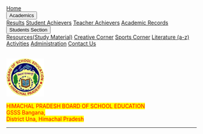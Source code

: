 <html lang= "en">
<html>
<head>
<meta name= "viewport" content="width=device-vidth, initial-scale= 1, maximum-scale=1, user-scalable=no">
<link rel="stylesheet" type= "text/css" href="gsss.css" />
<link rel=" icon" href="/hpbose.ICO" type="image/x-icon"/>
<link rel="shortcut icon" href="/hpbose.ICO" type="image/x-icon"/>
<meta property="og:image" content="https://i.imgur.com/DG2HG8s.png">
<link rel="apple-touch-icon" sizes="152x152" href="/apple-touch-icon-152x152-precomposed.png"/>
<link rel="apple-touch-icon" sizes="120x120" href="/apple-touch-icon-120x120-precomposed.png"/>
<title>
Home | GSSSBangana
</title>
<link rel="stylesheets" href="gsss.csss">
<style>
p span {
        background-color: yellow;
      }
</style>
<body>

<div class="navbar">
  <a class = "active" href="https://gsssbangana.github.io/">Home</a>
  
  <div class="dropdown">
    <button class="dropbtn">Academics 
      <i class="fa fa-caret-down"></i>
    </button>
    <div class="dropdown-content">
      <a href="Results.html">Results</a>
   <a  href="Student Achievers.html">Student Achievers</a>
      <a href="Teacher Achievers.html">Teacher Achievers</a>
<a href="Academic Records.html">Academic Records</a>
   </div></div>
      <div class="dropdown">
    <button class="dropbtn">Students Section
      <i class="fa fa-caret-down"></i>
    </button>
    <div class="dropdown-content">
      <a href="Resources(Study Material).html">Resources(Study Material)</a>
      <a href="Creative Corner.html">Creative Corner</a>
      <a href="Sports Corner.html">Sports Corner</a>
 <a href="Literature (a-z).html">Literature (a-z)</a>
    </div>
  </div> 
<a href="Activities.html">Activities</a>
<a href="Administration.html">Administration</a>
<a href="Contacts.html">Contact Us</a>


</div>




<body>
<br>

<a href="https://gsssbangana.github.io/"><img src="hpboard.png" width="100"></a>
&nbsp; &nbsp;<p><span> <font color="red"> HIMACHAL PRADESH BOARD OF SCHOOL EDUCATION
<br>
 GSSS Bangana,
<br>District Una, Himachal Pradesh <hr>

